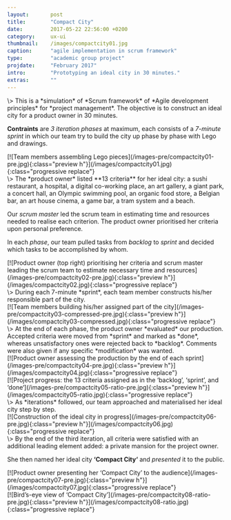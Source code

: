 ```yaml
---
layout:       post
title:        "Compact City"
date:         2017-05-22 22:56:00 +0200
category:     ux-ui
thumbnail:    /images/compactcity01.jpg
caption:      "agile implementation in scrum framework"
type:         "academic group project"
projdate:     "February 2017"
intro:        "Prototyping an ideal city in 30 minutes."
extras:       ""
---
```



<div class="entry" markdown="1">
\>  
This is a *simulation* of *Scrum framework* of *Agile development principles* for *project management*. The objective is to construct an ideal city for a product owner in 30 minutes.

**Contraints** are *3 iteration phases* at maximum, each consists of a *7-minute sprint* in which our team try to build the city up phase by phase with Lego and drawings.
</div>

<div class="image entry" markdown="1">
[![Team members assembling Lego pieces](/images-pre/compactcity01-pre.jpg){:class="preview h"}](/images/compactcity01.jpg){:class="progressive replace"}
</div>

<div class="entry" markdown="1">
\>  
The *product owner* listed **13 criteria** for her ideal city: a sushi restaurant, a hospital, a digital co-working place, an art gallery, a giant park, a concert hall, an Olympic swimming pool, an organic food store, a Belgian bar, an art house cinema, a game bar, a tram system and a beach.

Our *scrum master* led the scrum team in estimating time and resources needed to realise each criterion. The product owner prioritised her criteria upon personal preference.

In each *phase*, our team pulled tasks from *backlog* to *sprint* and decided which tasks to be accomplished by whom.
</div>

<div class="image entry" markdown="1">
[![Product owner (top right) prioritising her criteria and scrum master leading the scrum team to estimate necessary time and resources](/images-pre/compactcity02-pre.jpg){:class="preview h"}](/images/compactcity02.jpg){:class="progressive replace"}
</div>

<div class="entry thin" markdown="1">
\>  
During each 7-minute *sprint*, each team member constructs his/her responsible part of the city.
</div>

<div class="image entry thin" markdown="1">
[![Team members building his/her assigned part of the city](/images-pre/compactcity03-compressed-pre.jpg){:class="preview h"}](/images/compactcity03-compressed.jpg){:class="progressive replace"}
</div>

<div class="entry" markdown="1">
\>  
At the end of each phase, the product owner *evaluated* our production. Accepted criteria were moved from *sprint* and marked as *done*, whereas unsatisfactory ones were rejected back to *backlog*. Comments were also given if any specific *modification* was wanted.
</div>

<div class="image entry" markdown="1">
[![Product owner assessing the production by the end of each sprint](/images-pre/compactcity04-pre.jpg){:class="preview h"}](/images/compactcity04.jpg){:class="progressive replace"}
</div>

<div class="image entry" markdown="1">
[![Project progress: the 13 criteria assigned as in the ‘backlog’, ‘sprint’, and ‘done‘](/images-pre/compactcity05-ratio-pre.jpg){:class="preview h"}](/images/compactcity05-ratio.jpg){:class="progressive replace"}
</div>

<div class="entry thin" markdown="1">
\>  
As *iterations* followed, our team approached and materialised her ideal city step by step.
</div>

<div class="image entry thin" markdown="1">
[![Construction of the ideal city in progress](/images-pre/compactcity06-pre.jpg){:class="preview h"}](/images/compactcity06.jpg){:class="progressive replace"}
</div>

<div class="entry" markdown="1">
\>  
By the end of the third iteration, all criteria were satisfied with an additional leading element added: a private mansion for the project owner.

She then named her ideal city **‘Compact City‘** and *presented* it to the public.
</div>

<div class="image entry" markdown="1">
[![Product owner presenting her ‘Compact City’ to the audience](/images-pre/compactcity07-pre.jpg){:class="preview h"}](/images/compactcity07.jpg){:class="progressive replace"}
</div>

<div class="image entry" markdown="1">
[![Bird’s-eye view of ‘Compact City’](/images-pre/compactcity08-ratio-pre.jpg){:class="preview h"}](/images/compactcity08-ratio.jpg){:class="progressive replace"}
</div>